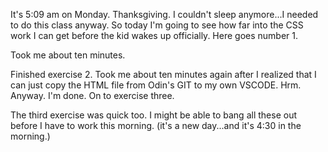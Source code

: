 It's 5:09 am on Monday. Thanksgiving. I couldn't sleep anymore...I needed to do this class anyway. So today I'm going to see how far into the CSS work I can get before the kid wakes up officially. Here goes number 1.

Took me about ten minutes.

Finished exercise 2. Took me about ten minutes again after I realized that I can just copy the HTML file from Odin's GIT to my own VSCODE.  Hrm.  Anyway. I'm done. On to exercise three.

The third exercise was quick too. I might be able to bang all these out before I have to work this morning. (it's a new day...and it's 4:30 in the morning.)

